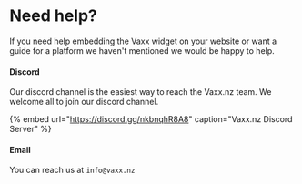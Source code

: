 # Need help?

If you need help embedding the Vaxx widget on your website or want a guide for a platform we haven't mentioned we would be happy to help.

#### Discord

Our discord channel is the easiest way to reach the Vaxx.nz team. We welcome all to join our discord channel.

{% embed url="https://discord.gg/nkbnqhR8A8" caption="Vaxx.nz Discord Server" %}

#### Email

You can reach us at `info@vaxx.nz`

